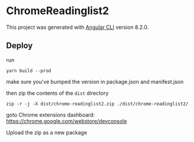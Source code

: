 # ChromeReadinglist2

This project was generated with [Angular CLI](https://github.com/angular/angular-cli) version 8.2.0.

## Deploy

run
```
yarn build --prod
```
make sure you've bumped the version in package.json and manifest.json

then zip the contents of the `dist` directory
```
zip -r -j -X dist/chrome-readinglist2.zip ./dist/chrome-readinglist2/
``` 

goto Chrome extensions dashboard: https://chrome.google.com/webstore/devconsole

Upload the zip as a new package
